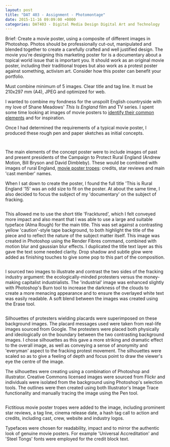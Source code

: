 ```yaml
---
layout: post
title: "DAT 403 - Assignment - Photomontage"
date: 2015-11-16 09:09:00 +0000
categories: DAT403 - Digital Media Design Digital Art and Technology
---
```


<!-- wp:paragraph {"className":"brief"} -->
<p class="brief">Brief: Create a movie poster, using a composite of different images in Photoshop. Photos should be professionally cut-out, manipulated and blended together to create a carefully crafted and well justified design. The movie you're designing this marketing poster for is a documentary about a topical world issue that is important you. It should work as an original movie poster, including their traditional tropes but also work as a protest poster against something, activism art. Consider how this poster can benefit your portfolio.</p>
<!-- /wp:paragraph -->

<!-- wp:paragraph -->
<p>Must combine minimum of 5 images. Clear title and tag line. It must be 210x297 mm (A4), JPEG and optimized for web.</p>
<!-- /wp:paragraph -->

<!-- wp:paragraph -->
<p>I wanted to combine my fondness for the unspoilt English countryside with my love of Shane Meadows' <em>This Is England</em> film and TV series. I spent some time looking at images of movie posters to <a href="{{ site.baseurl }}/dat-403-movie-poster-tropes-what-are-they/">identify their common elements</a> and for inspiration.</p>
<!-- /wp:paragraph -->

<!-- wp:paragraph -->
<p>Once I had determined the requirements of a typical movie poster, I produced these rough pen and paper sketches as initial concepts.</p>
<!-- /wp:paragraph -->

<!-- wp:gallery {"linkTo":"media","sizeSlug":"medium","align":"left"} -->
<figure class="wp-block-gallery alignleft has-nested-images columns-default is-cropped"><!-- wp:image {"id":204,"sizeSlug":"medium","linkDestination":"media","style":{"border":{"radius":"6px"}}} -->
<figure class="wp-block-image size-medium has-custom-border"><a href="https://res.cloudinary.com/circleseven/image/upload/IMG_16101-e1445962906164.jpg"><img src="https://res.cloudinary.com/circleseven/image/upload/IMG_16101-e1445962906164-241x300.jpg" alt="" class="wp-image-204" style="border-radius:6px"/></a></figure>
<!-- /wp:image -->

<!-- wp:image {"id":205,"sizeSlug":"medium","linkDestination":"media","style":{"border":{"radius":"6px"}}} -->
<figure class="wp-block-image size-medium has-custom-border"><a href="https://res.cloudinary.com/circleseven/image/upload/IMG_16111-e1445962964594-scaled-1.jpg"><img src="https://res.cloudinary.com/circleseven/image/upload/IMG_16111-e1445962964594-scaled-1-179x300.jpg" alt="" class="wp-image-205" style="border-radius:6px"/></a></figure>
<!-- /wp:image --></figure>
<!-- /wp:gallery -->

<!-- wp:paragraph -->
<p>The main elements of the concept poster were to include images of past and present presidents of the Campaign to Protect Rural England (Andrew Motion, Bill Bryson and David Dimbleby). These would be combined with images of rural England, <a href="{{ site.baseurl }}/dat-403-movie-poster-tropes-what-are-they/">movie poster tropes</a>: credits, star reviews and main 'cast member' names.</p>
<!-- /wp:paragraph -->

<!-- wp:paragraph -->
<p>When I sat&nbsp;down to create&nbsp;the poster, I found the full title 'This is Rural England '15' was an odd size to fit on the poster. At about the same time, I also decided to focus the subject of my 'documentary' on the subject of fracking.</p>
<!-- /wp:paragraph -->

<!-- wp:image {"id":206,"sizeSlug":"full","linkDestination":"media","style":{"border":{"radius":"6px"}}} -->
<figure class="wp-block-image size-full has-custom-border"><a href="https://res.cloudinary.com/circleseven/image/upload/fracktured_title.jpg"><img src="https://res.cloudinary.com/circleseven/image/upload/fracktured_title.jpg" alt="" class="wp-image-206" style="border-radius:6px"/></a></figure>
<!-- /wp:image -->

<!-- wp:paragraph -->
<p>This allowed me to use the&nbsp;short title 'Fracktured', which I felt conveyed more impact and also meant that I was able to use a large and suitable typeface (Alma Rough) for the main title. This was set against a contrasting yellow 'caution'-style tape background, to&nbsp;both highlight the title of the piece and to reflect the nature of the subject matter itself. This image was created in Photoshop using the Render Fibres command, combined with motion blur and gaussian blur effects. I&nbsp;duplicated the title text layer as this gave the text some needed clarity. Drop shadow and subtle glow were added as finishing touches to give some pop to this part of the composition.</p>
<!-- /wp:paragraph -->

<!-- wp:image {"id":207,"sizeSlug":"medium","linkDestination":"custom"} -->
<figure class="wp-block-image size-medium"><a href="https://res.cloudinary.com/circleseven/image/upload/fracktured_background.jpg"><img src="https://res.cloudinary.com/circleseven/image/upload/fracktured_background-212x300.jpg" alt="" class="wp-image-207"/></a></figure>
<!-- /wp:image -->

<!-- wp:paragraph -->
<p>I sourced two images to illustrate and contrast the two sides of the fracking industry argument: the ecologically-minded protesters versus the money-making capitalist industrialists. The 'industrial' image was enhanced slightly with Photoshop's Burn tool to increase the darkness of the clouds to create&nbsp;a more menacing appearance and to ensure the overlayed white text was easily readable. A soft blend between the images was created using the Erase tool.</p>
<!-- /wp:paragraph -->

<!-- wp:image {"id":208,"sizeSlug":"medium","linkDestination":"custom"} -->
<figure class="wp-block-image size-medium"><a href="https://res.cloudinary.com/circleseven/image/upload/protester_silhouettes.jpg"><img src="https://res.cloudinary.com/circleseven/image/upload/protester_silhouettes-209x300.jpg" alt="" class="wp-image-208"/></a></figure>
<!-- /wp:image -->

<!-- wp:paragraph -->
<p>Silhouettes of protesters wielding placards were superimposed on these background images. The placard messages used were&nbsp;taken from real-life images sourced from Google. The protesters were placed both physically and ideologically on the boundary between the two contrasting background images. I chose silhouettes as this gave a more striking and dramatic effect to the overall image, as well as conveying a sense of anonymity and 'everyman' aspect to the fracking protest movement. The silhouettes were scaled so as to give a feeling of depth and focus point to draw the viewer's eye the centre of the image.</p>
<!-- /wp:paragraph -->

<!-- wp:paragraph -->
<p>The silhouettes were creating using a combination of Photoshop and illustrator. Creative Commons licensed images were sourced from Flickr and individuals were isolated from the background using Photoshop's selection tools. The outlines were then created using both Illustrator's Image Trace functionality and manually tracing the image using the Pen tool.</p>
<!-- /wp:paragraph -->

<!-- wp:image {"id":209,"sizeSlug":"medium","linkDestination":"custom"} -->
<figure class="wp-block-image size-medium"><a href="https://res.cloudinary.com/circleseven/image/upload/fracktured_movie_poster_tropes-scaled-1.jpg"><img src="https://res.cloudinary.com/circleseven/image/upload/fracktured_movie_poster_tropes-scaled-1-212x300.jpg" alt="" class="wp-image-209"/></a></figure>
<!-- /wp:image -->

<!-- wp:paragraph -->
<p>Fictitious movie poster tropes were added to the image, including prominent star reviews, a tag line, cinema release date, a hash tag call to action and credits, including cast, crew, website and industry logos.</p>
<!-- /wp:paragraph -->

<!-- wp:paragraph -->
<p>Typefaces were chosen for readability, impact and to mirror the authentic look of genuine movie posters. For example 'Universal Accreditation' and 'Steel Tongs' fonts were employed for the credit block text.</p>
<!-- /wp:paragraph -->

<!-- wp:image {"id":499,"sizeSlug":"medium","linkDestination":"media"} -->
<figure class="wp-block-image size-medium"><a href="https://res.cloudinary.com/circleseven/image/upload/fracktured_finished_poster_image.jpg"><img src="https://res.cloudinary.com/circleseven/image/upload/fracktured_finished_poster_image-212x300.jpg" alt="" class="wp-image-499"/></a></figure>
<!-- /wp:image -->